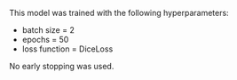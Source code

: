This model was trained with the following hyperparameters:

- batch size = 2
- epochs = 50
- loss function = DiceLoss

No early stopping was used.

